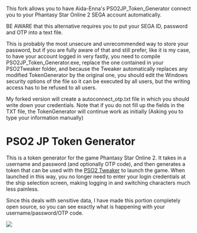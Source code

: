 This fork allows you to have Aida-Enna's PSO2JP_Token_Generator connect you to your Phantasy Star Online 2 SEGA account automatically.

BE AWARE that this alternative requires you to put your SEGA ID, password and OTP into a text file.

This is probably the most unsecure and unrecommended way to store your password,
but if you are fully aware of that and still prefer, like it is my case, to have your account logged in very fastly,
you need to compile PSO2JP_Token_Generator.exe, replace the one contained in your PSO2Tweaker folder, and because the Tweaker automatically replaces any modified TokenGenerator by the original one, you should edit the Windows security options of the file so it can be executed by all users, but the writing access has to be refused to all users.

My forked version will create a autoconnect_otp.txt file in which you should write down your credentials.
Note that if you do not fill up the fields in the TXT file, the TokenGenerator will continue work as initially (Asking you to type your information manually)

# PSO2 JP Token Generator
This is a token generator for the game Phantasy Star Online 2. It takes in a username and password (and optionally OTP code), and then generates a token that can be used with the [PSO2 Tweaker](http://arks-layer.com) to launch the game. When launched in this way, you no longer need to enter your login credentials at the ship selection screen, making logging in and switching characters much less painless.

Since this deals with sensitive data, I have made this portion completely open source, so you can see exactly what is happening with your username/password/OTP code.

![](https://i.imgur.com/FopVlJR.gif)
